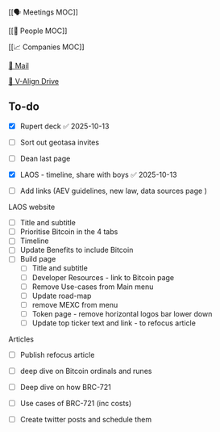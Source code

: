 [[🗣️ Meetings MOC]] 

[[👥 People MOC]] 

[[📈 Companies MOC]]

[📧 Mail](https://outlook.office.com/mail/)

[💾 V-Align Drive](https://wizzics-my.sharepoint.com/personal/dean_assuringbusiness_com/_layouts/15/onedrive.aspx?id=%2Fpersonal%2Fdean_assuringbusiness_com%2FDocuments%2FVCXO%2FClients%2FV-Align&ga=1)

## To-do

- [x] Rupert deck ✅ 2025-10-13
- [ ] Sort out geotasa invites
- [ ] Dean last page
- [x] LAOS - timeline, share with boys ✅ 2025-10-13
- [ ] Add links (AEV guidelines, new law, data sources page )


LAOS website
- [ ] Title and subtitle
- [ ] Prioritise Bitcoin in the 4 tabs
- [ ] Timeline
- [ ] Update Benefits to include Bitcoin
- [ ] Build page
	- [ ] Title and subtitle
	- [ ] Developer Resources - link to Bitcoin page
	- [ ] Remove Use-cases from Main menu
	- [ ] Update road-map
	- [ ] remove MEXC from menu
	- [ ] Token page - remove horizontal logos bar lower down
	- [ ] Update top ticker text and link - to refocus article

Articles
- [ ] Publish refocus article
- [ ] deep dive on Bitcoin ordinals and runes
- [ ] Deep dive on how BRC-721
- [ ] Use cases of BRC-721 (inc costs)
- [ ] Create twitter posts and schedule them

